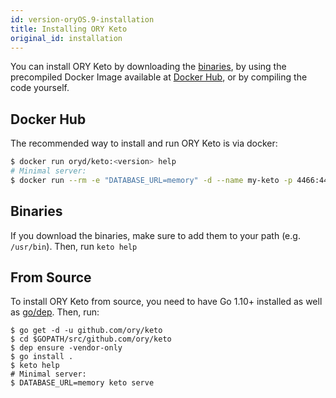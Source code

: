 ```yaml
---
id: version-oryOS.9-installation
title: Installing ORY Keto
original_id: installation
---
```


<!-- toc -->

You can install ORY Keto by downloading the
[binaries](https://github.com/ory/keto/releases), by using the precompiled
Docker Image available at [Docker Hub](https://hub.docker.com/r/oryd/keto/), or
by compiling the code yourself.

## Docker Hub

The recommended way to install and run ORY Keto is via docker:

```sh
$ docker run oryd/keto:<version> help
# Minimal server:
$ docker run --rm -e "DATABASE_URL=memory" -d --name my-keto -p 4466:4466 oryd/keto serve
```

## Binaries

If you download the binaries, make sure to add them to your path (e.g.
`/usr/bin`). Then, run `keto help`

## From Source

To install ORY Keto from source, you need to have Go 1.10+ installed as well as
[go/dep](https://golang.github.io/dep/). Then, run:

```
$ go get -d -u github.com/ory/keto
$ cd $GOPATH/src/github.com/ory/keto
$ dep ensure -vendor-only
$ go install .
$ keto help
# Minimal server:
$ DATABASE_URL=memory keto serve
```
